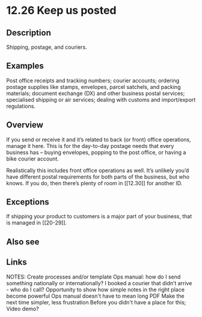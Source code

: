 # 12.26 Keep us posted

## Description

Shipping, postage, and couriers.

## Examples

Post office receipts and tracking numbers; courier accounts; ordering postage supplies like stamps, envelopes, parcel satchels, and packing materials; document exchange (DX) and other business postal services; specialised shipping or air services; dealing with customs and import/export regulations.

## Overview

If you send or receive it and it’s related to back (or front) office operations, manage it here. This is for the day-to-day postage needs that every business has – buying envelopes, popping to the post office, or having a bike courier account.

Realistically this includes front office operations as well. It’s unlikely you’d have different postal requirements for both parts of the business, but who knows. If you do, then there’s plenty of room in [[12.30]] for another ID.

## Exceptions

If shipping your product to customers is a major part of your business, that is managed in [[20-29]].

## Also see

## Links

NOTES:
Create processes and/or template
Ops manual: how do I send something nationally or internationally?
I booked a courier that didn’t arrive - who do I call?
Opportunity to show how simple notes in the right place become powerful
Ops manual doesn't have to mean long PDF
Make the next time simpler, less frustration
Before you didn't have a place for this; Video demo?
